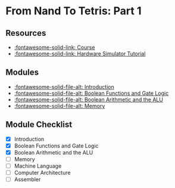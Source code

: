 From Nand To Tetris: Part 1
===

Resources
---
- [:fontawesome-solid-link:
    Course](https://www.coursera.org/learn/build-a-computer/home/welcome)
- [:fontawesome-solid-link: Hardware Simulator Tutorial](https://b1391bd6-da3d-477d-8c01-38cdf774495a.filesusr.com/ugd/44046b_bfd91435260748439493a60a8044ade6.pdf)

Modules
---
- [:fontawesome-solid-file-alt: Introduction](1-introduction.md)
- [:fontawesome-solid-file-alt: Boolean Functions and Gate
    Logic](2-boolean-functions-and-gate-logic.md)
- [:fontawesome-solid-file-alt: Boolean Arithmetic and the
    ALU](3-boolean-arithmetic-and-the-alu.md)
- [:fontawesome-solid-file-alt: Memory](4-memory.md)

Module Checklist
---

- [x] Introduction
- [x] Boolean Functions and Gate Logic
- [x] Boolean Arithmetic and the ALU
- [ ] Memory
- [ ] Machine Language
- [ ] Computer Architecture
- [ ] Assembler
